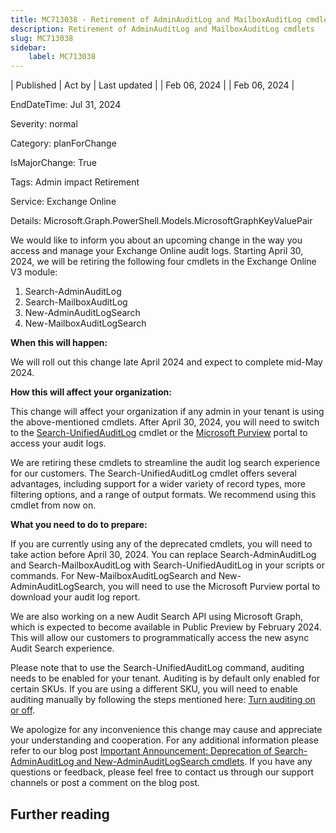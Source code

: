 ```yaml
---
title: MC713038 - Retirement of AdminAuditLog and MailboxAuditLog cmdlets
description: Retirement of AdminAuditLog and MailboxAuditLog cmdlets
slug: MC713038
sidebar:
    label: MC713038
---
```



| Published | Act by | Last updated |
| Feb 06, 2024 |  | Feb 06, 2024 |

EndDateTime: Jul 31, 2024

Severity: normal

Category: planForChange

IsMajorChange: True

Tags: Admin impact Retirement

Service: Exchange Online

Details: Microsoft.Graph.PowerShell.Models.MicrosoftGraphKeyValuePair

<p>We would like to inform you about an upcoming change in the way you access and manage your Exchange Online audit logs. Starting April 30, 2024, we will be retiring the following four cmdlets in the Exchange Online V3 module:<br></p><ol><li>Search-AdminAuditLog</li><li>Search-MailboxAuditLog</li><li>New-AdminAuditLogSearch</li><li>New-MailboxAuditLogSearch</li></ol><p><b>When this will happen:</b></p><p>We will roll out this change late April 2024 and expect to complete mid-May 2024.</p><p><b>How this will affect your organization:</b></p><p>This change will affect your organization if any admin in your tenant is using the above-mentioned cmdlets. After April 30, 2024, you will need to switch to the <a href="https://learn.microsoft.com/en-us/powershell/module/exchange/search-unifiedauditlog?view=exchange-ps" target="_blank">Search-UnifiedAuditLog</a> cmdlet or the <a href="https://sip.purview.microsoft.com/" target="_blank">Microsoft Purview</a> portal to access your audit logs.</p><p>We are retiring these cmdlets to streamline the audit log search experience for our customers. The Search-UnifiedAuditLog cmdlet offers several advantages, including support for a wider variety of record types, more filtering options, and a range of output formats. We recommend using this cmdlet from now on.</p><p><b>What you need to do to prepare:</b></p><p>If you are currently using any of the deprecated cmdlets, you will need to take action before April 30, 2024. You can replace Search-AdminAuditLog and Search-MailboxAuditLog with Search-UnifiedAuditLog in your scripts or commands. For New-MailboxAuditLogSearch and New-AdminAuditLogSearch, you will need to use the Microsoft Purview portal to download your audit log report.</p><p>We are also working on a new Audit Search API using Microsoft Graph, which is expected to become available in Public Preview by February 2024. This will allow our customers to programmatically access the new async Audit Search experience.</p><p>Please note that to use the Search-UnifiedAuditLog command, auditing needs to be enabled for your tenant. Auditing is by default only enabled for certain SKUs. If you are using a different SKU, you will need to enable auditing manually by following the steps mentioned here: <a href="https://learn.microsoft.com/purview/audit-log-enable-disable" target="_blank">Turn auditing on or off</a>.</p><p>We apologize for any inconvenience this change may cause and appreciate your understanding and cooperation. For any additional information please refer to our blog post <a href="https://aka.ms/AuditCmdletBlog" target="_blank">Important Announcement: Deprecation of Search-AdminAuditLog and New-AdminAuditLogSearch cmdlets</a>. If you have any questions or feedback, please feel free to contact us through our support channels or post a comment on the blog post.</p>

## Further reading
